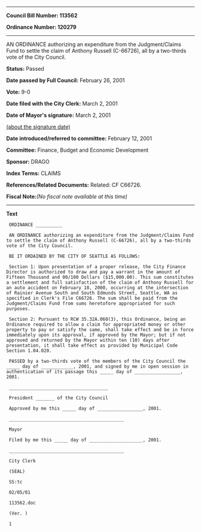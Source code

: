 

********

**Council Bill Number: 113562**
   
**Ordinance Number: 120279**
********

 AN ORDINANCE authorizing an expenditure from the Judgment/Claims Fund to settle the claim of Anthony Russell (C-66726), all by a two-thirds vote of the City Council.

**Status:** Passed
   
**Date passed by Full Council:** February 26, 2001
   
**Vote:** 9-0
   
**Date filed with the City Clerk:** March 2, 2001
   
**Date of Mayor's signature:** March 2, 2001
   
[(about the signature date)](/~public/approvaldate.htm)
   
   
   
**Date introduced/referred to committee:** February 12, 2001
   
**Committee:** Finance, Budget and Economic Development
   
**Sponsor:** DRAGO
   
   
**Index Terms:** CLAIMS

**References/Related Documents:** Related: CF C66726.

**Fiscal Note:**_(No fiscal note available at this time)_

********

**Text**
   
```
 ORDINANCE __________

 AN ORDINANCE authorizing an expenditure from the Judgment/Claims Fund to settle the claim of Anthony Russell (C-66726), all by a two-thirds vote of the City Council.

 BE IT ORDAINED BY THE CITY OF SEATTLE AS FOLLOWS:

 Section 1: Upon presentation of a proper release, the City Finance Director is authorized to draw and pay a warrant in the amount of Fifteen Thousand and 00/100 Dollars ($15,000.00). This sum constitutes a settlement and full satisfaction of the claim of Anthony Russell for an auto accident on February 18, 2000, occurring at the intersection of Rainier Avenue South and South Edmunds Street, Seattle, WA as specified in Clerk's File C66726. The sum shall be paid from the Judgment/Claims Fund from sums heretofore appropriated for such purposes.

 Section 2: Pursuant to RCW 35.32A.060(3), this Ordinance, being an Ordinance required to allow a claim for appropriated money or other property to pay or satisfy the same, shall take effect and be in force immediately upon its approval, if approved by the Mayor; but if not approved and returned by the Mayor within ten (10) days after presentation, it shall take effect as provided by Municipal Code Section 1.04.020.

 PASSED by a two-thirds vote of the members of the City Council the _____ day of ____________, 2001, and signed by me in open session in authentication of its passage this _____ day of _________________, 2001.

 _____________________________________

 President _______ of the City Council

 Approved by me this _____ day of _________________, 2001.

 ___________________________________________

 Mayor

 Filed by me this _____ day of ____________________, 2001.

 ___________________________________________

 City Clerk

 (SEAL)

 SS:tc

 02/05/01

 113562.doc

 (Ver. )

 1

```
